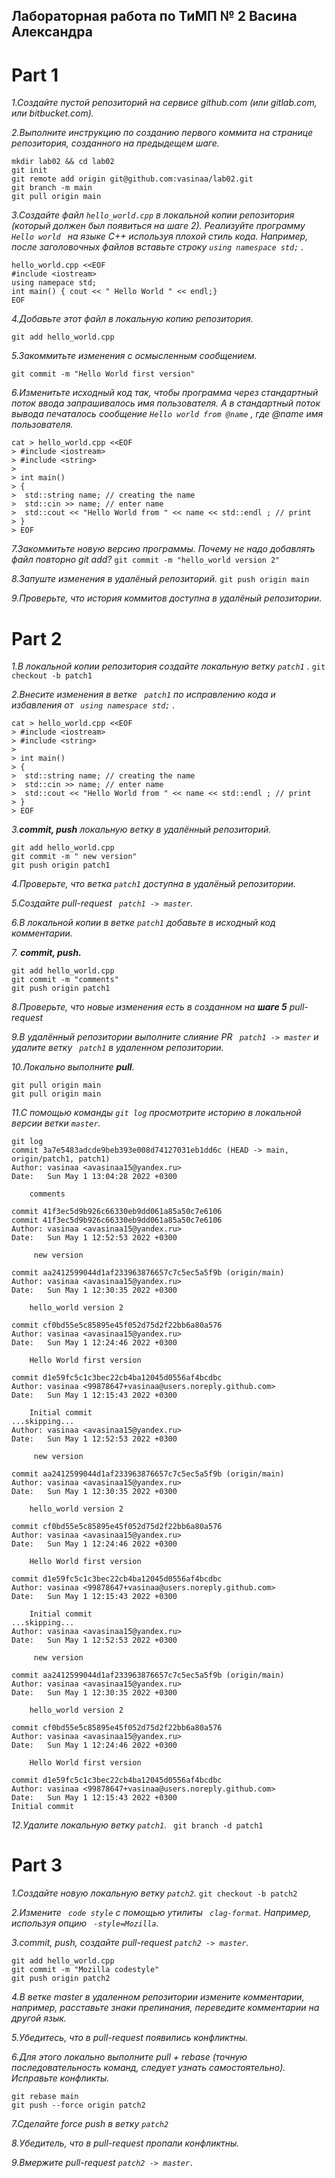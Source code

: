 ## Лабораторная работа по ТиМП № 2 Васина Александра
# Part 1
_1.Создайте пустой репозиторий на сервисе github.com (или gitlab.com, или bitbucket.com)._

_2.Выполните инструкцию по созданию первого коммита на странице репозитория, созданного на предыдещем шаге._
```
mkdir lab02 && cd lab02
git init
git remote add origin git@github.com:vasinaa/lab02.git
git branch -m main
git pull origin main
```
_3.Создайте файл ```hello_world.cpp``` в локальной копии репозитория (который должен был появиться на шаге 2). Реализуйте программу ```Hello world ``` на языке C++ используя плохой стиль кода. Например, после заголовочных файлов вставьте строку  ``` using namespace std; ``` ._
```
hello_world.cpp <<EOF
#include <iostream>
using namepace std;
int main() { cout << " Hello World " << endl;}
EOF
```
_4.Добавьте этот файл в локальную копию репозитория._
```
git add hello_world.cpp
```
_5.Закоммитьте изменения с осмысленным сообщением._
```
git commit -m "Hello World first version"
```

_6.Изменитьте исходный код так, чтобы программа через стандартный поток ввода запрашивалось имя пользователя. А в стандартный поток вывода печаталось сообщение  ``` Hello world from @name ``` , где @name имя пользователя._
 ```
 cat > hello_world.cpp <<EOF
> #include <iostream>
> #include <string>
> 
> int main() 
> {
>  std::string name; // creating the name
>  std::cin >> name; // enter name
>  std::cout << "Hello World from " << name << std::endl ; // print
> }
> EOF

 ```
_7.Закоммитьте новую версию программы. Почему не надо добавлять файл повторно git add?_
``` git commit -m "hello_world version 2" ```

_8.Запуште изменения в удалёный репозиторий._
``` git push origin main ```

_9.Проверьте, что история коммитов доступна в удалёный репозитории._

# Part 2
_1.В локальной копии репозитория создайте локальную ветку  ``` patch1 ``` ._
```git checkout -b patch1 ```

_2.Внесите изменения в ветке ``` patch1``` по исправлению кода и избавления от ``` using namespace std;``` ._
```
cat > hello_world.cpp <<EOF
> #include <iostream>
> #include <string>
> 
> int main() 
> {
>  std::string name; // creating the name
>  std::cin >> name; // enter name
>  std::cout << "Hello World from " << name << std::endl ; // print
> }
> EOF
```


_3.**commit, push** локальную ветку в удалённый репозиторий._
```
git add hello_world.cpp
git commit -m " new version"
git push origin patch1
```

_4.Проверьте, что ветка ```patch1``` доступна в удалёный репозитории._

_5.Создайте pull-request ``` patch1 -> master```._

_6.В локальной копии в ветке  ```patch1``` добавьте в исходный код комментарии._

_7. **commit, push.**_
```
git add hello_world.cpp
git commit -m "comments"
git push origin patch1
```
_8.Проверьте, что новые изменения есть в созданном на **шаге 5** pull-request_

_9.В удалённый репозитории выполните слияние PR ``` patch1 -> master``` и удалите ветку ``` patch1``` в удаленном репозитории._

_10.Локально выполните **pull**._
```
git pull origin main
git pull origin main
```
_11.С помощью команды ``` git log ``` просмотрите историю в локальной версии ветки ```master```._
```
git log
commit 3a7e5483adcde9beb393e008d74127031eb1dd6c (HEAD -> main, origin/patch1, patch1)
Author: vasinaa <avasinaa15@yandex.ru>
Date:   Sun May 1 13:04:28 2022 +0300

    comments

commit 41f3ec5d9b926c66330eb9dd061a85a50c7e6106
commit 41f3ec5d9b926c66330eb9dd061a85a50c7e6106
Author: vasinaa <avasinaa15@yandex.ru>
Date:   Sun May 1 12:52:53 2022 +0300

     new version

commit aa2412599044d1af233963876657c7c5ec5a5f9b (origin/main)
Author: vasinaa <avasinaa15@yandex.ru>
Date:   Sun May 1 12:30:35 2022 +0300

    hello_world version 2

commit cf0bd55e5c85895e45f052d75d2f22bb6a80a576
Author: vasinaa <avasinaa15@yandex.ru>
Date:   Sun May 1 12:24:46 2022 +0300

    Hello World first version

commit d1e59fc5c1c3bec22cb4ba12045d0556af4bcdbc
Author: vasinaa <99878647+vasinaa@users.noreply.github.com>
Date:   Sun May 1 12:15:43 2022 +0300

    Initial commit
...skipping...
Author: vasinaa <avasinaa15@yandex.ru>
Date:   Sun May 1 12:52:53 2022 +0300

     new version

commit aa2412599044d1af233963876657c7c5ec5a5f9b (origin/main)
Author: vasinaa <avasinaa15@yandex.ru>
Date:   Sun May 1 12:30:35 2022 +0300

    hello_world version 2

commit cf0bd55e5c85895e45f052d75d2f22bb6a80a576
Author: vasinaa <avasinaa15@yandex.ru>
Date:   Sun May 1 12:24:46 2022 +0300

    Hello World first version

commit d1e59fc5c1c3bec22cb4ba12045d0556af4bcdbc
Author: vasinaa <99878647+vasinaa@users.noreply.github.com>
Date:   Sun May 1 12:15:43 2022 +0300

    Initial commit
...skipping...
Author: vasinaa <avasinaa15@yandex.ru>
Date:   Sun May 1 12:52:53 2022 +0300

     new version

commit aa2412599044d1af233963876657c7c5ec5a5f9b (origin/main)
Author: vasinaa <avasinaa15@yandex.ru>
Date:   Sun May 1 12:30:35 2022 +0300

    hello_world version 2

commit cf0bd55e5c85895e45f052d75d2f22bb6a80a576
Author: vasinaa <avasinaa15@yandex.ru>
Date:   Sun May 1 12:24:46 2022 +0300

    Hello World first version

commit d1e59fc5c1c3bec22cb4ba12045d0556af4bcdbc
Author: vasinaa <99878647+vasinaa@users.noreply.github.com>
Date:   Sun May 1 12:15:43 2022 +0300
Initial commit 
```

_12.Удалите локальную ветку ```patch1```._
``` git branch -d patch1```

# Part 3
_1.Создайте новую локальную ветку ```patch2```._
```git checkout -b patch2```

_2.Измените ``` code style``` с помощью утилиты ``` clag-format```. Например, используя опцию ``` -style=Mozilla```._

_3.commit, push, создайте pull-request ```patch2 -> master```._
```
git add hello_world.cpp
git commit -m "Mozilla codestyle"
git push origin patch2
```
_4.В ветке master в удаленном репозитории измените комментарии, например, расставьте знаки препинания, переведите комментарии на другой язык._

_5.Убедитесь, что в pull-request появились конфликтны._

_6.Для этого локально выполните pull + rebase (точную последовательность команд, следует узнать самостоятельно). Исправьте конфликты._
```
git rebase main
git push --force origin patch2 
```

_7.Сделайте force push в ветку ```patch2```_

_8.Убедитель, что в pull-request пропали конфликтны._

_9.Вмержите pull-request ```patch2 -> master.```_

  
  
  
 

 
